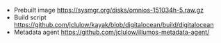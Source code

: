 - Prebuilt image https://sysmgr.org/disks/omnios-151034h-5.raw.gz
- Build script https://github.com/jclulow/kayak/blob/digitalocean/build/digitalocean
- Metadata agent https://github.com/jclulow/illumos-metadata-agent/